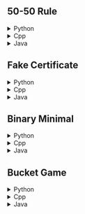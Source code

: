 <!---
Question 1: 50-50 Rule
Use the if else statements to write the three 3 conditions given:
Print ‘Z’ if x<50 , ‘F’ if x>=50 and y<50 and ‘A’ otherwise.

Question 2 : Fake Certificate
Concept : string
By using a variable keep the track of largest substring of s with 0’s by traversing through it . 
Print the sum of the size of the largest substring of 0’s and no. of one’s in the string s. 
--->

## 50-50 Rule

<details>
<summary>Python</summary>

```python
import sys

def main():
    t = int(sys.stdin.readline().strip())
    for _ in range(t):
        x, y = map(int, sys.stdin.readline().strip().split())
        if x < 50:
            print("Z")
        elif x >= 50 and y < 50:
            print("F")
        else:
            print("A")

if _name_ == "_main_":
    main()
```

</details>

<details>
<summary>Cpp</summary>

```cpp
#include <bits/stdc++.h>
using namespace std;

int main() {
	int t;
	cin>>t;
    while(t--)
    {
        int x,y;
        cin>>x>>y;
        if(x<50)
        cout<<"Z\n";
        else if(x>=50 && y<50)
        cout<<"F\n";
        else
        cout<<"A\n";
    }
}
```

</details>

<details>
<summary>Java</summary>

```java
import java.util.Scanner;

public class Main {
    public static void main(String[] args) {
        Scanner scanner = new Scanner(System.in);
        int t = scanner.nextInt();
        while (t-- > 0) {
            int x = scanner.nextInt();
            int y = scanner.nextInt();
            if (x < 50)
                System.out.println("Z");
            else if (x >= 50 && y < 50)
                System.out.println("F");
            else
                System.out.println("A");
        }
    }
}
```

</details>

## Fake Certificate

<details>
<summary>Python</summary>

```python
import sys

def main():
    t = int(input())
    for _ in range(t):
        n = int(input())
        s = input()
        m = 0
        p = 0
        for c in s:
            if c == '0':
                m += 1
            else:
                m = 0
            p = max(m, p)
        m = s.count('1')
        print(m + p)

if _name_ == "_main_":
    main()
```

</details>

<details>
<summary>Cpp</summary>

```cpp
#include <bits/stdc++.h>
using namespace std;

int main() {
	int t;
	cin>>t;
	while(t--)
	{
	    int n;
	    string s;
	    cin>>n>>s;
	    int m=0 , p=0;
	    for(char c : s)
	    {
	        if(c=='0')
	        m++;
	        else
	        m=0;
	        p=max(m,p);
	    }
	    m = count(s.begin(),s.end(),'1');
	    cout<<m+p<<"\n";
	}
}
```

</details>

<details>
<summary>Java</summary>

```java
import java.util.Scanner;

public class Main {
    public static void main(String[] args) {
        Scanner scanner = new Scanner(System.in);
        int t = scanner.nextInt();
        while (t-- > 0) {
            int n = scanner.nextInt();
            String s = scanner.next();
            int m = 0, p = 0;
            for (char c : s.toCharArray()) {
                if (c == '0')
                    m++;
                else
                    m = 0;
                p = Math.max(m, p);
            }
            m = s.length() - s.replace("1", "").length();
            System.out.println(m + p);
        }
    }
}
```

</details>

## Binary Minimal

<details>
<summary>Python</summary>

```python

```

</details>

<details>
<summary>Cpp</summary>

```cpp

```

</details>

<details>
<summary>Java</summary>

```java

```

</details>

## Bucket Game

<details>
<summary>Python</summary>

```python

```

</details>

<details>
<summary>Cpp</summary>

```cpp

```

</details>

<details>
<summary>Java</summary>

```java

```

</details>
